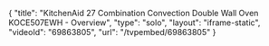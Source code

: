 {
    "title": "KitchenAid 27 Combination Convection Double Wall Oven KOCE507EWH - Overview",
    "type": "solo",
    "layout": "iframe-static",
    "videoId": "69863805",
    "url": "\/tvpembed\/69863805"
}